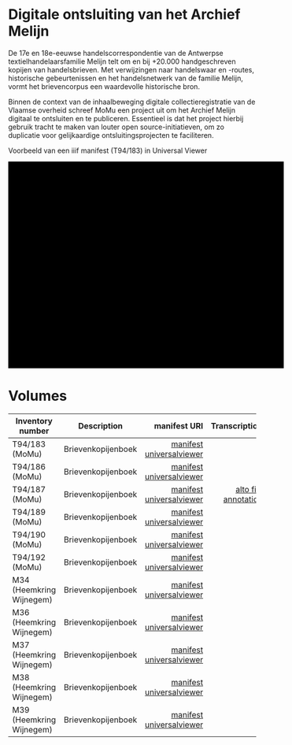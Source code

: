 # Digitale ontsluiting van het Archief Melijn

De 17e en 18e-eeuwse handelscorrespondentie van de Antwerpse textielhandelaarsfamilie Melijn telt om en bij +20.000 handgeschreven kopijen van handelsbrieven. Met verwijzingen naar handelswaar en -routes, historische gebeurtenissen en het handelsnetwerk van de familie Melijn, vormt het brievencorpus een waardevolle historische bron.

Binnen de context van de inhaalbeweging digitale collectieregistratie van de Vlaamse overheid schreef MoMu een project uit om het Archief Melijn digitaal te ontsluiten en te publiceren. Essentieel is dat het project hierbij gebruik tracht te maken van louter open source-initiatieven, om zo duplicatie voor gelijkaardige ontsluitingsprojecten te faciliteren.

Voorbeeld van een iiif manifest (T94/183) in Universal Viewer
<div class="uv" data-locale="en-GB:English (GB),cy-GB:Cymraeg" data-config="/config.json" data-uri="https://museumstichting.resourcespace.com/iiif/11515/manifest" data-collectionindex="0" data-manifestindex="0" data-sequenceindex="0" data-canvasindex="0" data-xywh="-3841,-257,11005,5135" data-rotation="0" style="width:560px; height:420px; background-color: #000"></div><script type="text/javascript" id="embedUV" src="https://universalviewer.io/vendor/uv/lib/embed.js"></script><script type="text/javascript">/* wordpress fix */</script>

# Volumes

| Inventory number        | Description           | manifest URI  | Transcriptions |
| ------------- |:-------------:| -----:| -----:|
| T94/183 (MoMu)      | Brievenkopijenboek |[manifest](https://museumstichting.resourcespace.com/iiif/11515/manifest)<br>[universalviewer](https://universalviewer.io/uv.html?manifest=https://museumstichting.resourcespace.com/iiif/11515/manifest)| |
| T94/186 (MoMu)      | Brievenkopijenboek      |[manifest](https://museumstichting.resourcespace.com/iiif/11518/manifest)<br>[universalviewer](https://universalviewer.io/uv.html?manifest=https://museumstichting.resourcespace.com/iiif/11518/manifest)| |
| T94/187 (MoMu) | Brievenkopijenboek      |[manifest](https://museumstichting.resourcespace.com/iiif/11519/manifest)<br>[universalviewer](https://universalviewer.io/uv.html?manifest=https://museumstichting.resourcespace.com/iiif/11519/manifest)| [alto files](https://github.com/MoMu-Antwerp/melijn/tree/main/altofiles/T94_187)<br>[annotations](https://github.com/MoMu-Antwerp/melijn/tree/main/annotations/T94_187) |
| T94/189 (MoMu) | Brievenkopijenboek      |[manifest](https://museumstichting.resourcespace.com/iiif/11521/manifest)<br>[universalviewer](https://universalviewer.io/uv.html?manifest=https://museumstichting.resourcespace.com/iiif/11521/manifest)| |
| T94/190 (MoMu) | Brievenkopijenboek      |[manifest](https://museumstichting.resourcespace.com/iiif/11522/manifest)<br>[universalviewer](https://universalviewer.io/uv.html?manifest=https://museumstichting.resourcespace.com/iiif/11522/manifest)| |
| T94/192 (MoMu) | Brievenkopijenboek      |[manifest](https://museumstichting.resourcespace.com/iiif/11524/manifest)<br>[universalviewer](https://universalviewer.io/uv.html?manifest=https://museumstichting.resourcespace.com/iiif/11524/manifest)| |
| M34 (Heemkring Wijnegem) | Brievenkopijenboek      |[manifest](https://museumstichting.resourcespace.com/iiif/M34/manifest)<br>[universalviewer](https://universalviewer.io/uv.html?manifest=https://museumstichting.resourcespace.com/iiif/M34/manifest)| |
| M36 (Heemkring Wijnegem) | Brievenkopijenboek      |[manifest](https://museumstichting.resourcespace.com/iiif/M36/manifest)<br>[universalviewer](https://universalviewer.io/uv.html?manifest=https://museumstichting.resourcespace.com/iiif/M36/manifest)| |
| M37 (Heemkring Wijnegem) | Brievenkopijenboek      |[manifest](https://museumstichting.resourcespace.com/iiif/M37/manifest)<br>[universalviewer](https://universalviewer.io/uv.html?manifest=https://museumstichting.resourcespace.com/iiif/M37/manifest)| |
| M38 (Heemkring Wijnegem) | Brievenkopijenboek      |[manifest](https://museumstichting.resourcespace.com/iiif/M38/manifest)<br>[universalviewer](https://universalviewer.io/uv.html?manifest=https://museumstichting.resourcespace.com/iiif/M38/manifest)| |
| M39 (Heemkring Wijnegem) | Brievenkopijenboek      |[manifest](https://museumstichting.resourcespace.com/iiif/M39/manifest)<br>[universalviewer](https://universalviewer.io/uv.html?manifest=https://museumstichting.resourcespace.com/iiif/M39/manifest)| |
